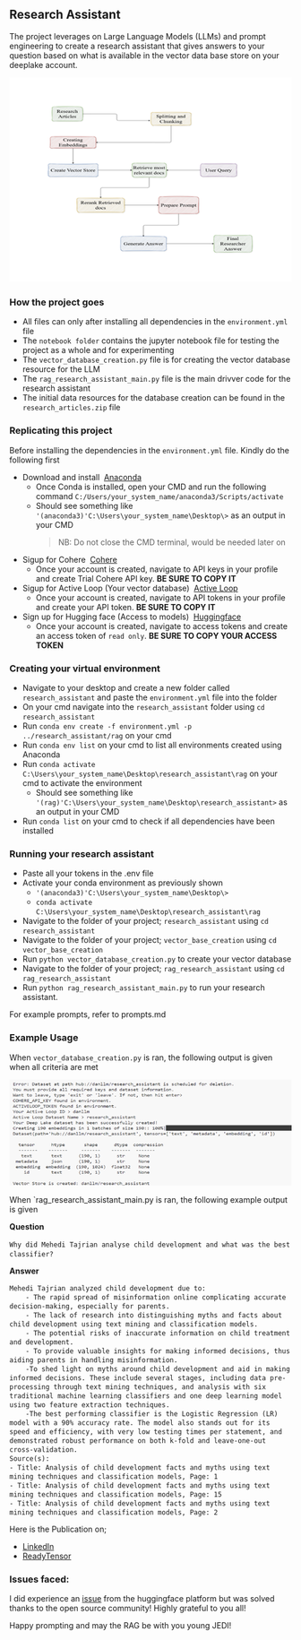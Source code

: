 ## **Research Assistant**

The project leverages on Large Language Models (LLMs) and prompt engineering to create a research assistant that gives answers to your question based on what is available in the vector data base store on your deeplake account.

![Research Assistant Flow Chart](img/Research%20Assistant.png)

### **How the project goes**
- All files can only after installing all dependencies in the `environment.yml` file
- The `notebook folder` contains the jupyter notebook file for testing the project as a whole and for experimenting
- The `vector_database_creation.py` file is for creating the vector database resource for the LLM
- The `rag_research_assistant_main.py` file is the main drivver code for the research assistant
- The initial data resources for the database creation can be found in the `research_articles.zip` file

### **Replicating this project**
Before installing the dependencies in the `environment.yml` file. Kindly do the following first
- Download and install &nbsp;[Anaconda](https://www.anaconda.com/products/distribution#Downloads)
    - Once Conda is installed, open your CMD and run the following command `C:/Users/your_system_name/anaconda3/Scripts/activate`
    - Should see something like `'(anaconda3)'C:\Users\your_system_name\Desktop\>` as an output in your CMD
        > NB: Do not close the CMD terminal, would be needed later on 
- Sigup for Cohere &nbsp;[Cohere](https://dashboard.cohere.com/welcome/register)
    - Once your account is created,  navigate to API keys in your profile and create Trial Cohere API key. **BE SURE TO COPY IT** 
- Sigup for Active Loop (Your vector database) &nbsp;[Active Loop](https://auth.activeloop.ai/login?state=hKFo2SBKYUtqVlRvQ2hxc3lVUFFrb0ZpYzdDVkk1ZDczT3lGcKFupWxvZ2luo3RpZNkgRzdpSlB1T0lxOVRISzFsN0dKX052TnlFWE0zS1U2VWWjY2lk2SA1c2t5dUdsaGRPOWFQS0dVNmtFVDhMeDl4MjdLN1dOeQ&client=5skyuGlhdO9aPKGU6kET8Lx9x27K7WNy&protocol=oauth2&scope=openid%20profile%20email&redirect_uri=https%3A%2F%2Fapp.activeloop.ai&audience=https%3A%2F%2Fapp.activeloop.ai&response_type=code&response_mode=query&nonce=cGlOblp0WWRseW93aU5hOWhtRlVmNktyUjhrUHdkWVJ6Yk1RLk9HcmJwRw%3D%3D&code_challenge=fAJ2KXvgmirNnBrRoNv4WfyghWzkweeLgJr07eSpOak&code_challenge_method=S256&auth0Client=eyJuYW1lIjoiYXV0aDAtcmVhY3QiLCJ2ZXJzaW9uIjoiMi4yLjQifQ%3D%3D)
    - Once your account is created,  navigate to API tokens in your profile and create your API token. **BE SURE TO COPY IT** 
- Sign up for Hugging face (Access to models) &nbsp;[Huggingface](https://huggingface.co/)
    - Once your account is created, navigate to access tokens and create an access token of `read only`. **BE SURE TO COPY YOUR ACCESS TOKEN** 

### **Creating your virtual environment**
- Navigate to your desktop and create a new folder called `research_assistant` and paste the `environment.yml` file into the folder
- On your cmd navigate into the `research_assistant` folder using `cd research_assistant`
- Run `conda env create -f environment.yml -p ../research_assistant/rag` on your cmd 
- Run `conda env list` on your cmd to list all environments created using Anaconda
- Run `conda activate C:\Users\your_system_name\Desktop\research_assistant\rag` on your cmd to activate the environment
    - Should see something like `'(rag)'C:\Users\your_system_name\Desktop\research_assistant>` as an output in your CMD
- Run `conda list`  on your cmd to check if all dependencies have been installed

### **Running your research assistant**
- Paste all your tokens in the .env file
- Activate your conda environment as previously shown
    - `'(anaconda3)'C:\Users\your_system_name\Desktop\>`
    - `conda activate C:\Users\your_system_name\Desktop\research_assistant\rag`
- Navigate to the folder of your project; `research_assistant` using `cd  research_assistant`
- Navigate to the folder of your project; `vector_base_creation` using `cd  vector_base_creation`
- Run `python vector_database_creation.py` to create your vector database
- Navigate to the folder of your project; `rag_research_assistant` using `cd  rag_research_assistant`
- Run `python rag_research_assistant_main.py` to run your research assistant.

For example prompts, refer to prompts.md

### **Example Usage**
When `vector_database_creation.py` is ran, the following output is given when all criteria are met

![vector_database_creation.png](img/vector_database_creation.png)

When `rag_research_assistant_main.py is ran, the following example output is given

**Question**

`Why did Mehedi Tajrian analyse child development and what was the best classifier?`

**Answer**
```
Mehedi Tajrian analyzed child development due to:
    - The rapid spread of misinformation online complicating accurate decision-making, especially for parents.
    - The lack of research into distinguishing myths and facts about child development using text mining and classification models.
    - The potential risks of inaccurate information on child treatment and development.
    - To provide valuable insights for making informed decisions, thus aiding parents in handling misinformation.
    -To shed light on myths around child development and aid in making informed decisions. These include several stages, including data pre-processing through text mining techniques, and analysis with six traditional machine learning classifiers and one deep learning model using two feature extraction techniques.
    -The best performing classifier is the Logistic Regression (LR) model with a 90% accuracy rate. The model also stands out for its speed and efficiency, with very low testing times per statement, and demonstrated robust performance on both k-fold and leave-one-out cross-validation.
Source(s):
- Title: Analysis of child development facts and myths using text mining techniques and classification models, Page: 1
- Title: Analysis of child development facts and myths using text mining techniques and classification models, Page: 15
- Title: Analysis of child development facts and myths using text mining techniques and classification models, Page: 2
```

Here is the Publication on;
- [LinkedIn](https://www.linkedin.com/posts/daniel-ihenacho-637467223_nlp-datascience-genai-activity-7338907748442456066-wNcZ?utm_source=share&utm_medium=member_desktop&rcm=ACoAADgheMsBhliqOiWzMQCs2pi9jfojo2pW168) 
- [ReadyTensor](https://app.readytensor.ai/publications/research-assistant-LstceSnb3IDH)

### Issues faced:
I did experience an [issue](https://github.com/langchain-ai/langchain/issues/31434) from the huggingface platform but was solved thanks to the open source community! Highly grateful to you all!

Happy prompting and may the RAG be with you young JEDI!